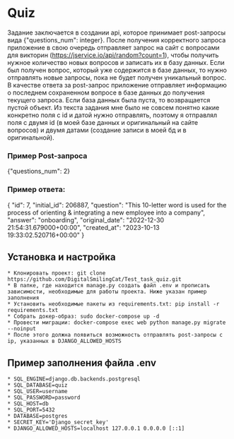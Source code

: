 # Quiz
Задание заключается в создании api, которое принимает post-запросы вида {"questions_num": integer}. После получения
корректного запроса приложение в свою очередь отправляет запрос на сайт с вопросами для викторин
(https://jservice.io/api/random?count=1), чтобы получить нужное количество новых вопросов и записать их в базу данных.
Если был получен вопрос, который уже содержится в базе данных, то нужно отправлять новые запросы, пока не будет  получен
уникальный вопрос. В качестве ответа за post-запрос приложение отправляет информацию о последнем сохраненном
вопросе в базе данных до получения текущего запроса. Если база данных была пуста, то возвращается пустой объект. Из текста
задания мне было не совсем понятно какие конкретно поля с id и датой нужно отправлять, поэтому я отправлял поля с двумя
id (в моей базе данных и оригинальный на сайте вопросов) и двумя датами (создание записи в моей бд и в оригинальной).


### Пример Post-запроса
{"questions_num": 2}
### Пример ответа:
{
    "id": 7,
    "initial_id": 206887,
    "question": "This 10-letter word is used for the process of orienting & integrating a new employee into a company",
    "answer": "onboarding",
    "original_date": "2022-12-30 21:54:31.679000+00:00",
    "created_at": "2023-10-13 19:33:02.520716+00:00"
}

## Установка и настройка
    * Клонировать проект: git clone https://github.com/DigitalSmilingCat/Test_task_quiz.git
    * В папке, где находится manage.py создать файл .env и прописать зависимости, необходимые для работы проекта. Ниже указан пример заполнения
    * Установить необходимые пакеты из requirements.txt: pip install -r requirements.txt
    * Собрать докер-образ: sudo docker-compose up -d
    * Провести миграции: docker-compose exec web python manage.py migrate --noinput
    * После этого должна появиться возможность отправлять post-запросы с ip, указанных в DJANGO_ALLOWED_HOSTS

## Пример заполнения файла .env
    * SQL_ENGINE=django.db.backends.postgresql
    * SQL_DATABASE=quiz
    * SQL_USER=username
    * SQL_PASSWORD=password
    * SQL_HOST=db
    * SQL_PORT=5432
    * DATABASE=postgres
    * SECRET_KEY='Django_secret_key'
    * DJANGO_ALLOWED_HOSTS=localhost 127.0.0.1 0.0.0.0 [::1]